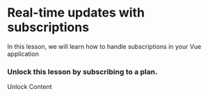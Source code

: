 # Real-time updates with subscriptions

In this lesson, we will learn how to handle subscriptions in your Vue application

### Unlock this lesson by subscribing to a plan.

Unlock Content